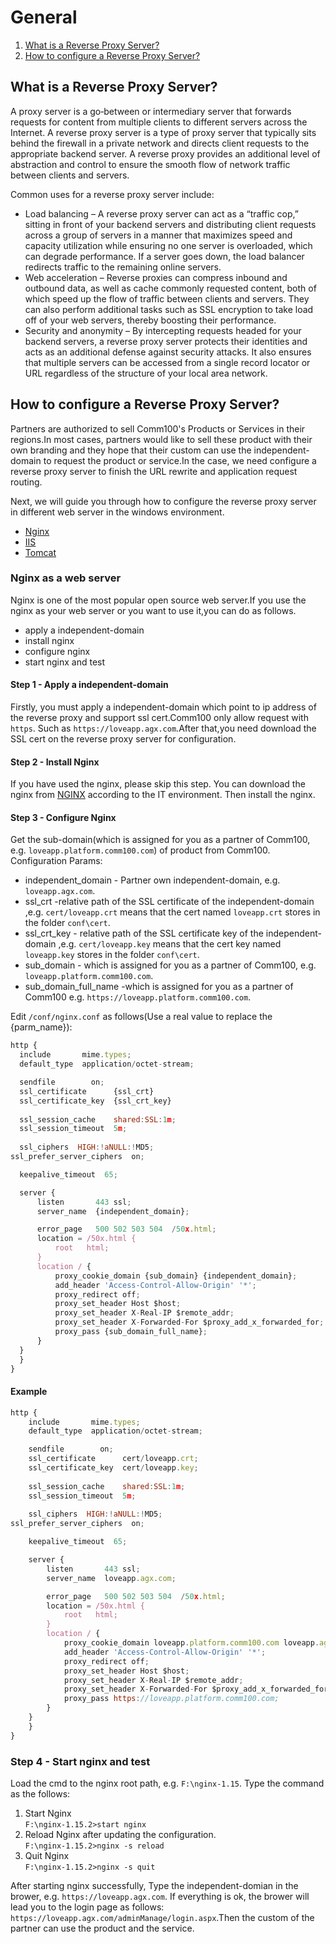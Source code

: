 # General
1. [What is a Reverse Proxy Server?](#what-is-a-reverse-proxy-server-)
2. [How to configure a Reverse Proxy Server?](#how-to-configure-a-reverse-proxy-server-)

## What is a Reverse Proxy Server?
  A proxy server is a go‑between or intermediary server that forwards requests for content from multiple clients to different servers across the Internet. A reverse proxy server is a type of proxy server that typically sits behind the firewall in a private network and directs client requests to the appropriate backend server. A reverse proxy provides an additional level of abstraction and control to ensure the smooth flow of network traffic between clients and servers.  

  Common uses for a reverse proxy server include:  

  - Load balancing – A reverse proxy server can act as a “traffic cop,” sitting in front of your backend servers and distributing client requests across a group of servers in a manner that maximizes speed and capacity utilization while ensuring no one server is overloaded, which can degrade performance. If a server goes down, the load balancer redirects traffic to the remaining online servers.
  - Web acceleration – Reverse proxies can compress inbound and outbound data, as well as cache commonly requested content, both of which speed up the flow of traffic between clients and servers. They can also perform additional tasks such as SSL encryption to take load off of your web servers, thereby boosting their performance.
  - Security and anonymity – By intercepting requests headed for your backend servers, a reverse proxy server protects their identities and acts as an additional defense against security attacks. It also ensures that multiple servers can be accessed from a single record locator or URL regardless of the structure of your local area network.

## How to configure a Reverse Proxy Server?
  Partners are authorized to sell Comm100's Products or Services in their regions.In most cases, partners would like to sell these product with their own branding and they hope that their custom can use the independent-domain to request the product or service.In the case, we need configure a reverse proxy server to finish the URL rewrite and application request routing.

  Next, we will guide you through how to configure the reverse proxy server in different web server in the windows environment.
- [Nginx](#nginx-as-a-web-server) 
- [IIS](#iis-as-a-web-server)
- [Tomcat](#tomcat-as-a-web-server)

### Nginx as a web server
  Nginx is one of the most popular open source web server.If you use the nginx as your web server or you want to use it,you can do as follows.
  - apply a independent-domain
  - install nginx
  - configure nginx
  - start nginx and test

#### Step 1 - Apply a independent-domain
  Firstly, you must apply a independent-domain which point to ip address of the reverse proxy and support ssl cert.Comm100 only allow request with `https`. Such as `https://loveapp.agx.com`.After that,you need download the SSL cert on the reverse proxy server for configuration.

#### Step 2 - Install Nginx
  If you have used the nginx, please skip this step. 
  You can download the nginx from [NGINX](http://nginx.org/en/download.html) according to the IT environment.
  Then install the nginx.

#### Step 3 - Configure Nginx
  Get the sub-domain(which is assigned for you as a partner of Comm100, e.g. `loveapp.platform.comm100.com`) of product from Comm100.
  Configuration Params:
  - independent_domain - Partner own independent-domain, e.g. `loveapp.agx.com`.
  - ssl_crt -relative path of the SSL certificate of the independent-domain ,e.g. `cert/loveapp.crt` means that the cert named `loveapp.crt` stores in the folder `conf\cert`.
  - ssl_crt_key - relative path of the SSL certificate key of the independent-domain ,e.g. `cert/loveapp.key` means that the cert key named `loveapp.key` stores in the folder `conf\cert`.
  - sub_domain - which is assigned for you as a partner of Comm100, e.g. `loveapp.platform.comm100.com`.
  - sub_domain_full_name -which is assigned for you as a partner of Comm100 e.g. `https://loveapp.platform.comm100.com`.
       
       
   Edit `/conf/nginx.conf` as follows(Use a real value to replace the {parm_name}):   

  ```javascript
  http {
    include       mime.types;
    default_type  application/octet-stream;

    sendfile        on;
    ssl_certificate      {ssl_crt}
    ssl_certificate_key  {ssl_crt_key}
    
    ssl_session_cache    shared:SSL:1m;
    ssl_session_timeout  5m;
    
    ssl_ciphers  HIGH:!aNULL:!MD5;
ssl_prefer_server_ciphers  on;

    keepalive_timeout  65;

    server {
        listen       443 ssl;
        server_name  {independent_domain};

        error_page   500 502 503 504  /50x.html;
        location = /50x.html {
            root   html;
        }
        location / {
            proxy_cookie_domain {sub_domain} {independent_domain}; 
            add_header 'Access-Control-Allow-Origin' '*';
            proxy_redirect off;
            proxy_set_header Host $host;
            proxy_set_header X-Real-IP $remote_addr;
            proxy_set_header X-Forwarded-For $proxy_add_x_forwarded_for;
            proxy_pass {sub_domain_full_name};
        }
    }
    }
}
  ```

#### Example

```javascript
http {
    include       mime.types;
    default_type  application/octet-stream;

    sendfile        on;
    ssl_certificate      cert/loveapp.crt; 
    ssl_certificate_key  cert/loveapp.key; 
    
    ssl_session_cache    shared:SSL:1m;
    ssl_session_timeout  5m;
    
    ssl_ciphers  HIGH:!aNULL:!MD5;
ssl_prefer_server_ciphers  on;

    keepalive_timeout  65;

    server {
        listen       443 ssl;
        server_name  loveapp.agx.com; 

        error_page   500 502 503 504  /50x.html;
        location = /50x.html {
            root   html;
        }
        location / {
            proxy_cookie_domain loveapp.platform.comm100.com loveapp.agx.com; 
            add_header 'Access-Control-Allow-Origin' '*';
            proxy_redirect off;
            proxy_set_header Host $host;
            proxy_set_header X-Real-IP $remote_addr;
            proxy_set_header X-Forwarded-For $proxy_add_x_forwarded_for;
            proxy_pass https://loveapp.platform.comm100.com;
        }
    }
    }
}
```

### Step 4 - Start nginx and test
Load the cmd to the nginx root path, e.g. `F:\nginx-1.15`. Type the command as the follows:
1. Start Nginx   
   `F:\nginx-1.15.2>start nginx`
2. Reload Nginx after updating the configuration.    
   `F:\nginx-1.15.2>nginx -s reload`
3. Quit Nginx    
   `F:\nginx-1.15.2>nginx -s quit`

After starting nginx successfully, Type the independent-domian in the brower, e.g. `https://loveapp.agx.com`. If everything is ok, the brower will lead you to the login page as follows:
`https://loveapp.agx.com/adminManage/login.aspx`.Then the custom of the partner can use the product and the service.
